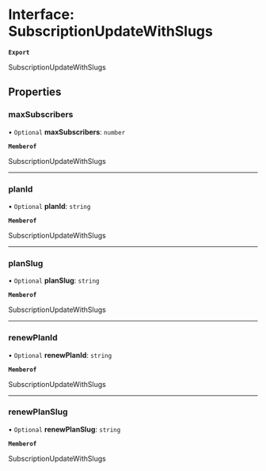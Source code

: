 # Interface: SubscriptionUpdateWithSlugs

**`Export`**

SubscriptionUpdateWithSlugs

## Properties

### maxSubscribers

• `Optional` **maxSubscribers**: `number`

**`Memberof`**

SubscriptionUpdateWithSlugs

___

### planId

• `Optional` **planId**: `string`

**`Memberof`**

SubscriptionUpdateWithSlugs

___

### planSlug

• `Optional` **planSlug**: `string`

**`Memberof`**

SubscriptionUpdateWithSlugs

___

### renewPlanId

• `Optional` **renewPlanId**: `string`

**`Memberof`**

SubscriptionUpdateWithSlugs

___

### renewPlanSlug

• `Optional` **renewPlanSlug**: `string`

**`Memberof`**

SubscriptionUpdateWithSlugs
